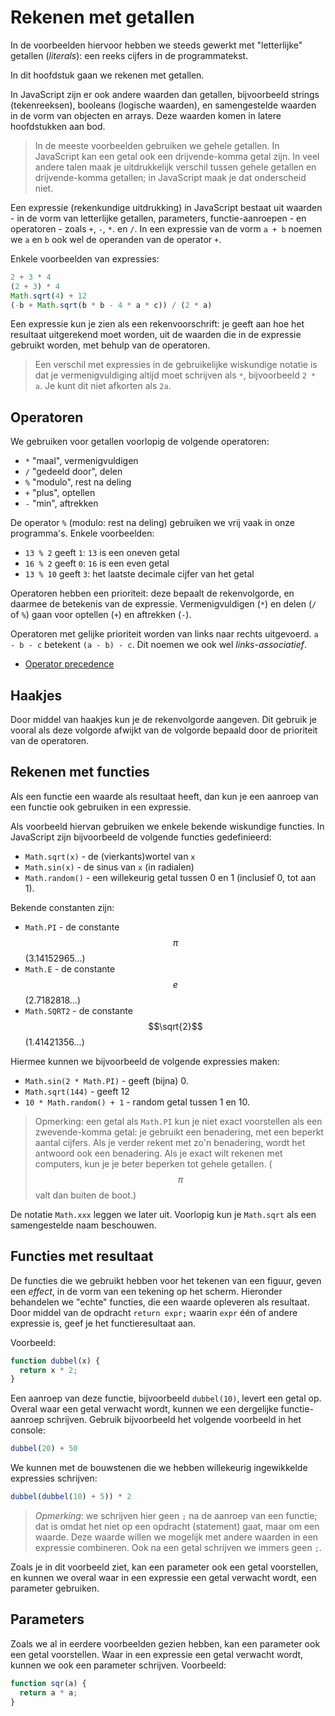# Rekenen met getallen

In de voorbeelden hiervoor hebben we steeds gewerkt met "letterlijke" getallen (*literals*): een reeks cijfers in de programmatekst.

In dit hoofdstuk gaan we rekenen met getallen.

In JavaScript zijn er ook andere waarden dan getallen, bijvoorbeeld strings (tekenreeksen), booleans (logische waarden), en samengestelde waarden in de vorm van objecten en arrays. Deze waarden komen in latere hoofdstukken aan bod.

> In de meeste voorbeelden gebruiken we gehele getallen. In JavaScript kan een getal ook een drijvende-komma getal zijn. In veel andere talen maak je uitdrukkelijk verschil tussen gehele getallen en drijvende-komma getallen; in JavaScript maak je dat onderscheid niet.

Een expressie (rekenkundige uitdrukking) in JavaScript bestaat uit waarden - in de vorm van letterlijke getallen, parameters, functie-aanroepen - en operatoren - zoals `+`, `-`, `*`. en `/`. In een expressie van de vorm `a + b` noemen we `a` en `b` ook wel de operanden van de operator `+`.

Enkele voorbeelden van expressies:

```js
2 + 3 * 4
(2 + 3) * 4
Math.sqrt(4) + 12
(-b + Math.sqrt(b * b - 4 * a * c)) / (2 * a)
```

Een expressie kun je zien als een rekenvoorschrift: je geeft aan hoe het resultaat uitgerekend moet worden, uit de waarden die in de expressie gebruikt worden, met behulp van de operatoren.

> Een verschil met expressies in de gebruikelijke wiskundige notatie is dat je vermenigvuldiging altijd moet schrijven als `*`, bijvoorbeeld `2 * a`. Je kunt dit niet afkorten als `2a`.

## Operatoren

We gebruiken voor getallen voorlopig de volgende operatoren:

* `*` "maal", vermenigvuldigen
* `/` "gedeeld door", delen
* `%` "modulo", rest na deling
* `+` "plus", optellen
* `-` "min", aftrekken

De operator `%` (modulo: rest na deling) gebruiken we vrij vaak in onze programma's. Enkele voorbeelden:

* `13 % 2` geeft `1`: `13` is een oneven getal
* `16 % 2` geeft `0`: `16` is een even getal
* `13 % 10` geeft `3`: het laatste decimale cijfer van het getal

Operatoren hebben een prioriteit: deze bepaalt de rekenvolgorde, en daarmee de betekenis van de expressie. Vermenigvuldigen (`*`) en delen (`/` of `%`) gaan voor optellen (`+`) en aftrekken (`-`).

Operatoren met gelijke prioriteit worden van links naar rechts uitgevoerd. `a - b - c` betekent `(a - b) - c`. Dit noemen we ook wel *links-associatief*.

* [Operator precedence](https://developer.mozilla.org/en-US/docs/Web/JavaScript/Reference/Operators/Operator_Precedence)

## Haakjes

Door middel van haakjes kun je de rekenvolgorde aangeven. Dit gebruik je vooral als deze volgorde afwijkt van de volgorde bepaald door de prioriteit van de operatoren.

## Rekenen met functies

Als een functie een waarde als resultaat heeft, dan kun je een aanroep van een functie ook gebruiken in een expressie.

Als voorbeeld hiervan gebruiken we enkele bekende wiskundige functies. In JavaScript zijn bijvoorbeeld de volgende functies gedefinieerd:

* `Math.sqrt(x)` - de (vierkants)wortel van `x`
* `Math.sin(x)` - de sinus van `x` (in radialen)
* `Math.random()` - een willekeurig getal tussen 0 en 1 (inclusief 0, tot aan 1).

Bekende constanten zijn:

* `Math.PI` - de constante $$\pi$$ (3.14152965...)
* `Math.E` - de constante $$e$$ (2.7182818...)
* `Math.SQRT2` - de constante $$\sqrt{2}$$ (1.41421356...)

Hiermee kunnen we bijvoorbeeld de volgende expressies maken:

* `Math.sin(2 * Math.PI)` - geeft (bijna) 0.
* `Math.sqrt(144)` - geeft 12
* `10 * Math.random() + 1` - random getal tussen 1 en 10.

> Opmerking: een getal als `Math.PI` kun je niet exact voorstellen als een zwevende-komma getal: je gebruikt een benadering, met een beperkt aantal cijfers. Als je verder rekent met zo'n benadering, wordt het antwoord ook een benadering. Als je exact wilt rekenen met computers, kun je je beter beperken tot gehele getallen. ($$\pi$$ valt dan buiten de boot.) 

De notatie `Math.xxx` leggen we later uit. Voorlopig kun je `Math.sqrt` als een samengestelde naam beschouwen.


## Functies met resultaat

De functies die we gebruikt hebben voor het tekenen van een figuur, geven een *effect*, in de vorm van een tekening op het scherm. Hieronder behandelen we "echte" functies, die een waarde opleveren als resultaat. Door middel van de opdracht `return expr;` waarin `expr` één of andere expressie is, geef je het functieresultaat aan.

Voorbeeld:

```js
function dubbel(x) {
  return x * 2;
}
```

Een aanroep van deze functie, bijvoorbeeld `dubbel(10)`, levert een getal op. Overal waar een getal verwacht wordt, kunnen we een dergelijke functie-aanroep schrijven. Gebruik bijvoorbeeld het volgende voorbeeld in het console:

```js
dubbel(20) + 50
```

We kunnen met de bouwstenen die we hebben willekeurig ingewikkelde expressies schrijven:

```js
dubbel(dubbel(10) + 5)) * 2
```

> *Opmerking*: we schrijven hier geen `;` na de aanroep van een functie; dat is omdat het niet op een opdracht (statement) gaat, maar om een waarde. Deze waarde willen we mogelijk met andere waarden in een expressie combineren. Ook na een getal schrijven we immers geen `;`.


Zoals je in dit voorbeeld ziet, kan een parameter ook een getal voorstellen, en kunnen we overal waar in een expressie een getal verwacht wordt, een parameter gebruiken.

## Parameters

Zoals we al in eerdere voorbeelden gezien hebben, kan een parameter ook een getal voorstellen. Waar in een expressie een getal verwacht wordt, kunnen we ook een parameter schrijven. Voorbeeld:

```js
function sqr(a) {
  return a * a;
}
```

